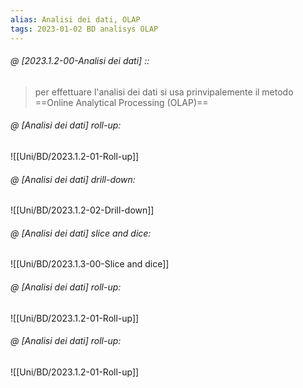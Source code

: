 ```yaml
---
alias: Analisi dei dati, OLAP
tags: 2023-01-02 BD analisys OLAP
---
```


###### @ [2023.1.2-00-Analisi dei dati] ::
> per effettuare l'analisi dei dati si usa prinvipalemente il metodo ==Online Analytical Processing (OLAP)==

###### @ [Analisi dei dati] roll-up:
![[Uni/BD/2023.1.2-01-Roll-up]]

###### @ [Analisi dei dati] drill-down:
![[Uni/BD/2023.1.2-02-Drill-down]]

###### @ [Analisi dei dati] slice and dice:
![[Uni/BD/2023.1.3-00-Slice and dice]]

###### @ [Analisi dei dati] roll-up:
![[Uni/BD/2023.1.2-01-Roll-up]]

###### @ [Analisi dei dati] roll-up:
![[Uni/BD/2023.1.2-01-Roll-up]]

